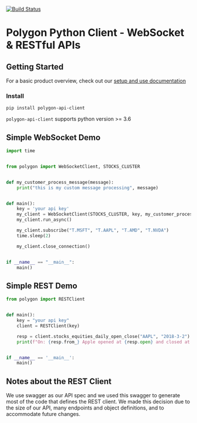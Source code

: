 [![Build Status](https://drone.polygon.io/api/badges/polygon-io/client-python/status.svg)](https://drone.polygon.io/polygon-io/client-python)

# Polygon Python Client - WebSocket & RESTful APIs

## Getting Started

For a basic product overview, check out our [setup and use documentation](https://polygon.io/sockets)

### Install

`pip install polygon-api-client`

`polygon-api-client` supports python version >= 3.6

## Simple WebSocket Demo
```python
import time


from polygon import WebSocketClient, STOCKS_CLUSTER


def my_customer_process_message(message):
    print("this is my custom message processing", message)


def main():
    key = 'your api key'
    my_client = WebSocketClient(STOCKS_CLUSTER, key, my_customer_process_message)
    my_client.run_async()

    my_client.subscribe("T.MSFT", "T.AAPL", "T.AMD", "T.NVDA")
    time.sleep(2)

    my_client.close_connection()


if __name__ == "__main__":
    main()

```

## Simple REST Demo
```python
from polygon import RESTClient


def main():
    key = "your api key"
    client = RESTClient(key)

    resp = client.stocks_equities_daily_open_close("AAPL", "2018-3-2")
    print(f"On: {resp.from_} Apple opened at {resp.open} and closed at {resp.close}")


if __name__ == '__main__':
    main()
```


## Notes about the REST Client

We use swagger as our API spec and we used this swagger to generate most of the code that defines the REST client.
We made this decision due to the size of our API, many endpoints and object definitions, and to accommodate future changes.

